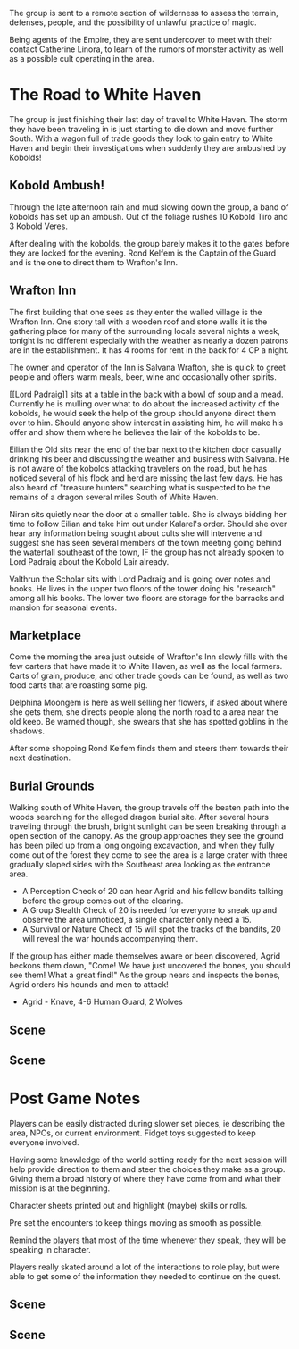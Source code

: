 The group is sent to a remote section of wilderness to assess the terrain, defenses, people, and the possibility of unlawful practice of magic.

Being agents of the Empire, they are sent undercover to meet with their contact Catherine Linora, to learn of the rumors of monster activity as well as a possible cult operating in the area.

# The Road to White Haven
The group is just finishing their last day of travel to White Haven.  The storm they have been traveling in is just starting to die down and move further South.  With a wagon full of trade goods they look to gain entry to White Haven and begin their investigations when suddenly they are ambushed by Kobolds!

## Kobold Ambush!

Through the late afternoon rain and mud slowing down the group, a band of kobolds has set up an ambush.  Out of the foliage rushes 10 Kobold Tiro and 3 Kobold Veres.  

After dealing with the kobolds, the group barely makes it to the gates before they are locked for the evening. Rond Kelfem is the Captain of the Guard and is the one to direct them to Wrafton's Inn.

## Wrafton Inn

The first building that one sees as they enter the walled village is the Wrafton Inn.  One story tall with a wooden roof and stone walls it is the gathering place for many of the surrounding locals several nights a week, tonight is no different especially with the weather as nearly a dozen patrons are in the establishment. It has 4 rooms for rent in the back for 4 CP a night.  

The owner and operator of the Inn is Salvana Wrafton, she is quick to greet people and offers warm meals, beer, wine and occasionally other spirits. 

[[Lord Padraig]] sits at a table in the back with a bowl of soup and a mead. Currently he is mulling over what to do about the increased activity of the kobolds, he would seek the help of the group should anyone direct them over to him. Should anyone show interest in assisting him, he will make his offer and show them where he believes the lair of the kobolds to be.

Eilian the Old sits near the end of the bar next to the kitchen door casually drinking his beer and discussing the weather and business with Salvana. He is not aware of the kobolds attacking travelers on the road, but he has noticed several of his flock and herd are missing the last few days.  He has also heard of "treasure hunters" searching what is suspected to be the remains of a dragon several miles South of White Haven.

Niran sits quietly near the door at a smaller table. She is always bidding her time to follow Eilian and take him out under Kalarel's order. Should she over hear any information being sought about cults she will intervene and suggest she has seen several members of the town meeting going behind the waterfall southeast of the town, IF the group has not already spoken to Lord Padraig about the Kobold Lair already.

Valthrun the Scholar sits with Lord Padraig and is going over notes and books. He lives in the upper two floors of the tower doing his "research" among all his books.  The lower two floors are storage for the barracks and mansion for seasonal events.

## Marketplace

Come the morning the area just outside of Wrafton's Inn slowly fills with the few carters that have made it to White Haven, as well as the local farmers. Carts of grain, produce, and other trade goods can be found, as well as two food carts that are roasting some pig.

Delphina Moongem is here as well selling her flowers, if asked about where she gets them, she directs people along the north road to a area near the old keep. Be warned though, she swears that she has spotted goblins in the shadows.

After some shopping Rond Kelfem finds them and steers them towards their next destination.


## Burial Grounds

Walking south of White Haven, the group travels off the beaten path into the woods searching for the alleged dragon burial site.  After several hours traveling through the brush, bright sunlight can be seen breaking through a open section of the canopy.  As the group approaches they see the ground has been piled up from a long ongoing excavaction, and when they fully come out of the forest they come to see the area is a large crater with three gradually sloped sides with the Southeast area looking as the entrance area.

-  A Perception Check of 20 can hear Agrid and his fellow bandits talking before the group comes out of the clearing.
- A Group Stealth Check of 20 is needed for everyone to sneak up and observe the area unnoticed, a single character only need a 15.
- A Survival or Nature Check of 15 will spot the tracks of the bandits, 20 will reveal the war hounds accompanying them.

If the group has either made themselves aware or been discovered, Agrid beckons them down, "Come! We have just uncovered the bones, you should see them! What a great find!"  As the group nears and inspects the bones, Agrid orders his hounds and men to attack!
- Agrid - Knave, 4-6 Human Guard, 2 Wolves



## Scene

## Scene

# Post Game Notes

Players can be easily distracted during slower set pieces, ie describing the area, NPCs, or current environment. Fidget toys suggested to keep everyone involved.

Having some knowledge of the world setting ready for the next session will help provide direction to them and steer the choices they make as a group. Giving them a broad history of where they have come from and what their mission is at the beginning.

Character sheets printed out and highlight (maybe) skills or rolls.

Pre set the encounters to keep things moving as smooth as possible. 

Remind the players that most of the time whenever they speak, they will be speaking in character.

Players really skated around a lot of the interactions to role play, but were able to get some of the information they needed to continue on the quest.  
## Scene

## Scene
